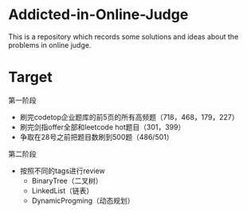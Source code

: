 # Addicted-in-Online-Judge
This is a repository which records some solutions and ideas about the problems in online judge.



# Target

第一阶段

- 刷完codetop企业题库的前5页的所有高频题（718，468，179，227）
- 刷完剑指offer全部和leetcode hot题目（301，399）
- 争取在28号之前把题目数刷到500题（486/501）



第二阶段

- 按照不同的tags进行review
  - BinaryTree（二叉树）
  - LinkedList（链表）
  - DynamicProgming（动态规划）

